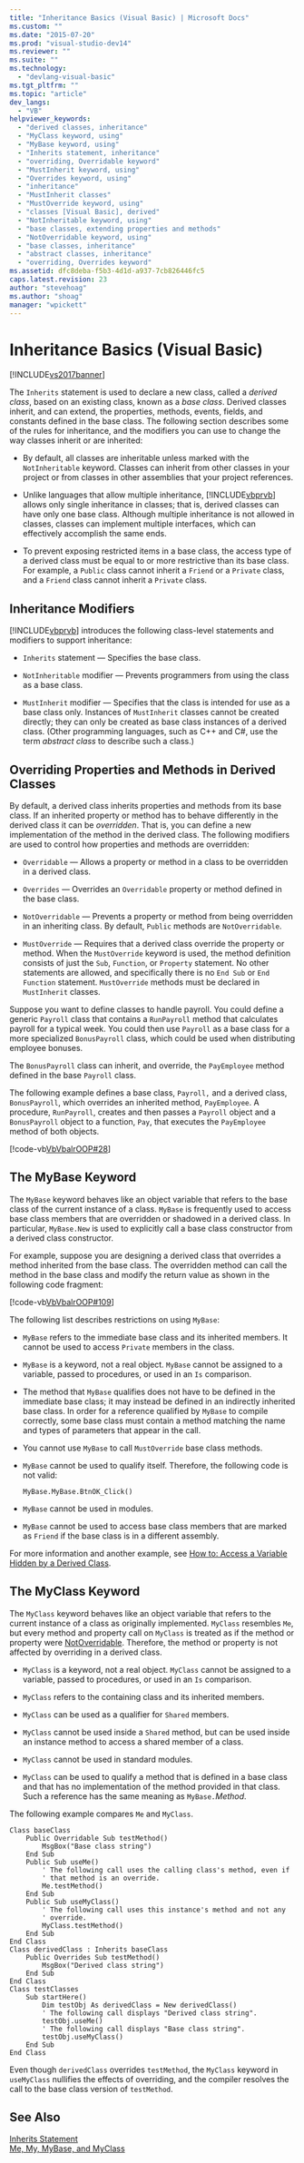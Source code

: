 ```yaml
---
title: "Inheritance Basics (Visual Basic) | Microsoft Docs"
ms.custom: ""
ms.date: "2015-07-20"
ms.prod: "visual-studio-dev14"
ms.reviewer: ""
ms.suite: ""
ms.technology: 
  - "devlang-visual-basic"
ms.tgt_pltfrm: ""
ms.topic: "article"
dev_langs: 
  - "VB"
helpviewer_keywords: 
  - "derived classes, inheritance"
  - "MyClass keyword, using"
  - "MyBase keyword, using"
  - "Inherits statement, inheritance"
  - "overriding, Overridable keyword"
  - "MustInherit keyword, using"
  - "Overrides keyword, using"
  - "inheritance"
  - "MustInherit classes"
  - "MustOverride keyword, using"
  - "classes [Visual Basic], derived"
  - "NotInheritable keyword, using"
  - "base classes, extending properties and methods"
  - "NotOverridable keyword, using"
  - "base classes, inheritance"
  - "abstract classes, inheritance"
  - "overriding, Overrides keyword"
ms.assetid: dfc8deba-f5b3-4d1d-a937-7cb826446fc5
caps.latest.revision: 23
author: "stevehoag"
ms.author: "shoag"
manager: "wpickett"
---
```

# Inheritance Basics (Visual Basic)
[!INCLUDE[vs2017banner](../../../../includes/vs2017banner.md)]

The `Inherits` statement is used to declare a new class, called a *derived class*, based on an existing class, known as a *base class*. Derived classes inherit, and can extend, the properties, methods, events, fields, and constants defined in the base class. The following section describes some of the rules for inheritance, and the modifiers you can use to change the way classes inherit or are inherited:  
  
-   By default, all classes are inheritable unless marked with the `NotInheritable` keyword. Classes can inherit from other classes in your project or from classes in other assemblies that your project references.  
  
-   Unlike languages that allow multiple inheritance, [!INCLUDE[vbprvb](../../../../includes/vbprvb-md.md)] allows only single inheritance in classes; that is, derived classes can have only one base class. Although multiple inheritance is not allowed in classes, classes can implement multiple interfaces, which can effectively accomplish the same ends.  
  
-   To prevent exposing restricted items in a base class, the access type of a derived class must be equal to or more restrictive than its base class. For example, a `Public` class cannot inherit a `Friend` or a `Private` class, and a `Friend` class cannot inherit a `Private` class.  
  
## Inheritance Modifiers  
 [!INCLUDE[vbprvb](../../../../includes/vbprvb-md.md)] introduces the following class-level statements and modifiers to support inheritance:  
  
-   `Inherits` statement — Specifies the base class.  
  
-   `NotInheritable` modifier — Prevents programmers from using the class as a base class.  
  
-   `MustInherit` modifier — Specifies that the class is intended for use as a base class only. Instances of `MustInherit` classes cannot be created directly; they can only be created as base class instances of a derived class. (Other programming languages, such as C++ and C#, use the term *abstract class* to describe such a class.)  
  
## Overriding Properties and Methods in Derived Classes  
 By default, a derived class inherits properties and methods from its base class. If an inherited property or method has to behave differently in the derived class it can be *overridden*. That is, you can define a new implementation of the method in the derived class. The following modifiers are used to control how properties and methods are overridden:  
  
-   `Overridable` — Allows a property or method in a class to be overridden in a derived class.  
  
-   `Overrides` — Overrides an `Overridable` property or method defined in the base class.  
  
-   `NotOverridable` — Prevents a property or method from being overridden in an inheriting class. By default, `Public` methods are `NotOverridable`.  
  
-   `MustOverride` — Requires that a derived class override the property or method. When the `MustOverride` keyword is used, the method definition consists of just the `Sub`, `Function`, or `Property` statement. No other statements are allowed, and specifically there is no `End Sub` or `End Function` statement. `MustOverride` methods must be declared in `MustInherit` classes.  
  
 Suppose you want to define classes to handle payroll. You could define a generic `Payroll` class that contains a `RunPayroll` method that calculates payroll for a typical week. You could then use `Payroll` as a base class for a more specialized `BonusPayroll` class, which could be used when distributing employee bonuses.  
  
 The `BonusPayroll` class can inherit, and override, the `PayEmployee` method defined in the base `Payroll` class.  
  
 The following example defines a base class, `Payroll,` and a derived class, `BonusPayroll`, which overrides an inherited method, `PayEmployee`. A procedure, `RunPayroll`, creates and then passes a `Payroll` object and a `BonusPayroll` object to a function, `Pay`, that executes the `PayEmployee` method of both objects.  
  
 [!code-vb[VbVbalrOOP#28](../../../../samples/snippets/visualbasic/VS_Snippets_VBCSharp/VbVbalrOOP/VB/OOP.vb#28)]  
  
## The MyBase Keyword  
 The `MyBase` keyword behaves like an object variable that refers to the base class of the current instance of a class. `MyBase` is frequently used to access base class members that are overridden or shadowed in a derived class. In particular, `MyBase.New` is used to explicitly call a base class constructor from a derived class constructor.  
  
 For example, suppose you are designing a derived class that overrides a method inherited from the base class. The overridden method can call the method in the base class and modify the return value as shown in the following code fragment:  
  
 [!code-vb[VbVbalrOOP#109](../../../../samples/snippets/visualbasic/VS_Snippets_VBCSharp/VbVbalrOOP/VB/OOP.vb#109)]  
  
 The following list describes restrictions on using `MyBase`:  
  
-   `MyBase` refers to the immediate base class and its inherited members. It cannot be used to access `Private` members in the class.  
  
-   `MyBase` is a keyword, not a real object. `MyBase` cannot be assigned to a variable, passed to procedures, or used in an `Is` comparison.  
  
-   The method that `MyBase` qualifies does not have to be defined in the immediate base class; it may instead be defined in an indirectly inherited base class. In order for a reference qualified by `MyBase` to compile correctly, some base class must contain a method matching the name and types of parameters that appear in the call.  
  
-   You cannot use `MyBase` to call `MustOverride` base class methods.  
  
-   `MyBase` cannot be used to qualify itself. Therefore, the following code is not valid:  
  
     `MyBase.MyBase.BtnOK_Click()`  
  
-   `MyBase` cannot be used in modules.  
  
-   `MyBase` cannot be used to access base class members that are marked as `Friend` if the base class is in a different assembly.  
  
 For more information and another example, see [How to: Access a Variable Hidden by a Derived Class](../../../../visual-basic/programming-guide/language-features/declared-elements/how-to-access-a-variable-hidden-by-a-derived-class.md).  
  
## The MyClass Keyword  
 The `MyClass` keyword behaves like an object variable that refers to the current instance of a class as originally implemented. `MyClass` resembles `Me`, but every method and property call on `MyClass` is treated as if the method or property were [NotOverridable](../../../../visual-basic/language-reference/modifiers/notoverridable.md). Therefore, the method or property is not affected by overriding in a derived class.  
  
-   `MyClass` is a keyword, not a real object. `MyClass` cannot be assigned to a variable, passed to procedures, or used in an `Is` comparison.  
  
-   `MyClass` refers to the containing class and its inherited members.  
  
-   `MyClass` can be used as a qualifier for `Shared` members.  
  
-   `MyClass` cannot be used inside a `Shared` method, but can be used inside an instance method to access a shared member of a class.  
  
-   `MyClass` cannot be used in standard modules.  
  
-   `MyClass` can be used to qualify a method that is defined in a base class and that has no implementation of the method provided in that class. Such a reference has the same meaning as `MyBase.`*Method*.  
  
 The following example compares `Me` and `MyClass`.  
  
```  
Class baseClass  
    Public Overridable Sub testMethod()  
        MsgBox("Base class string")  
    End Sub  
    Public Sub useMe()  
        ' The following call uses the calling class's method, even if   
        ' that method is an override.  
        Me.testMethod()  
    End Sub  
    Public Sub useMyClass()  
        ' The following call uses this instance's method and not any  
        ' override.  
        MyClass.testMethod()  
    End Sub  
End Class  
Class derivedClass : Inherits baseClass  
    Public Overrides Sub testMethod()  
        MsgBox("Derived class string")  
    End Sub  
End Class  
Class testClasses  
    Sub startHere()  
        Dim testObj As derivedClass = New derivedClass()  
        ' The following call displays "Derived class string".  
        testObj.useMe()  
        ' The following call displays "Base class string".  
        testObj.useMyClass()  
    End Sub  
End Class  
```  
  
 Even though `derivedClass` overrides `testMethod`, the `MyClass` keyword in `useMyClass` nullifies the effects of overriding, and the compiler resolves the call to the base class version of `testMethod`.  
  
## See Also  
 [Inherits Statement](../../../../visual-basic/language-reference/statements/inherits-statement.md)   
 [Me, My, MyBase, and MyClass](../../../../visual-basic/programming-guide/program-structure/me-my-mybase-and-myclass.md)